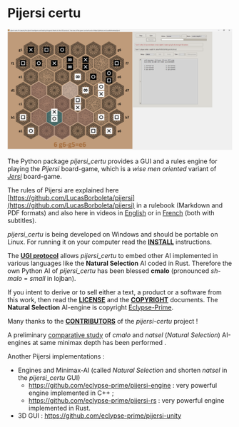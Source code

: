 # Pijersi certu

![](./docs/pijersi-screenshot-v2.1.0.png)

The Python package *pijersi_certu* provides a GUI and a rules engine for playing the *Pijersi* board-game, which is a *wise men oriented* variant of [*Jersi*](https://github.com/LucasBorboleta/jersi) board-game. 

The rules of Pijersi are explained here [https://github.com/LucasBorboleta/pijersi](https://github.com/LucasBorboleta/pijersi) in a rulebook (Markdown and PDF formats) and also here in videos in  [English](https://youtu.be/w2c6-h2DAus) or in  [French](https://youtu.be/w41zrhBB5t8) (both with subtitles).

*pijersi_certu* is being developed on Windows and should be portable on Linux. For running it on your computer read the [**INSTALL**](./docs/INSTALL.md) instructions. 

The **[UGI protocol](https://github.com/eclypse-prime/pijersi-engine/blob/main/ugi.md)** allows *pijersi_certu* to embed other AI implemented in various languages like the **Natural Selection** AI coded in Rust. Therefore the own Python AI of *pijersi_certu* has been blessed **cmalo** (pronounced *sh-malo* = *small* in lojban).

If you intent to derive or to sell either a text, a product or a software from this work, then read the [**LICENSE**](./docs/LICENSE.txt) and the  [**COPYRIGHT**](./docs/COPYRIGHT.md)  documents. The **Natural Selection** AI-engine is copyright [Eclypse-Prime](mailto:eclypse.prime@gmail.com). 

Many thanks to the [**CONTRIBUTORS**](./docs/CONTRIBUTORS.md) of the *pijersi-certu* project !

A preliminary [comparative study](./docs/study-cmalo-natsel.md) of *cmalo* and *natsel* (*Natural Selection*) AI-engines at same minimax depth has been performed .

Another Pijersi implementations :

- Engines and Minimax-AI (called *Natural Selection* and shorten *natsel* in the *pijersi_certu* GUI)
  - https://github.com/eclypse-prime/pijersi-engine : very powerful engine implemented in C++ ;
  - https://github.com/eclypse-prime/pijersi-rs : very powerful engine implemented in Rust.
- 3D GUI : https://github.com/eclypse-prime/pijersi-unity

